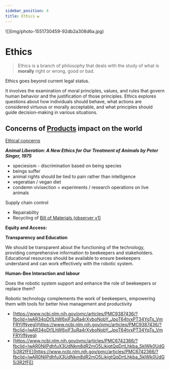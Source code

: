 ```yaml
---
sidebar_position: 4
title: Ethics ☯️
---
```

<div style={{ height:150, overflow:"hidden", verticalAlign:"middle", marginBottom:10, borderRadius:5 }}><div style={{ marginTop: "-30%" }}>
![](img/photo-1551730459-92db2a308d6a.jpg)
</div></div>


# Ethics

> Ethics is a branch of philosophy that deals with the study of what is **morally** right or wrong, good or bad.

Ethics goes beyond current legal status.

It involves the examination of moral principles, values, and rules that govern human behavior and the justification of those principles. Ethics explores questions about how individuals should behave, what actions are considered virtuous or morally acceptable, and what principles should guide decision-making in various situations.

## Concerns of [Products](https://www.notion.so/Products-58e0ca42932f483aa6654f96baccb97a?pvs=21) impact on the world

[Ethical concerns](https://www.notion.so/b775e04a08804d968991dc2dce49948c?pvs=21)

_**Animal Liberation: A New Ethics for Our Treatment of Animals by Peter Singer, 1975**_

- speciesism - discrimination based on being species
- beings suffer
- animal rights should be tied to pain rather than intelligence
- vegeratian / vegan diet
- condemn vivisection = experiments / research operations on live animals

Supply chain control

- Repairability
- Recycling of [Bill of Materials (observer v1)](https://www.notion.so/Bill-of-Materials-observer-v1-9c8e8ec52ace496faf85e5a21f988c0b?pvs=21)

**Equity and Access:**

**Transparency and Education**

We should be transparent about the functioning of the technology, providing comprehensive information to beekeepers and stakeholders. Educational resources should be available to ensure beekeepers understand and can work effectively with the robotic system.

**Human-Bee Interaction and labour**

Does the robotic system support and enhance the role of beekeepers or replace them?

Robotic technology complements the work of beekeepers, empowering them with tools for better hive management and productivity

- [https://www.ncbi.nlm.nih.gov/pmc/articles/PMC9387436/?fbclid=IwAR34oDt1LhW6xjF3uRa4rXvboNobY_JpoT64tvxPT34YqTs_VmFRYjfNyeg](https://www.ncbi.nlm.nih.gov/pmc/articles/PMC9387436/?fbclid=IwAR34oDt1LhW6xjF3uRa4rXvboNobY_JpoT64tvxPT34YqTs_VmFRYjfNyeg)
- [https://www.ncbi.nlm.nih.gov/pmc/articles/PMC6742366/?fbclid=IwAR0NjlPdhfuX3UdNkm8dR2mO5LikigtQqDrtLhkba_5klWk0UdG5i3R2fFE](https://www.ncbi.nlm.nih.gov/pmc/articles/PMC6742366/?fbclid=IwAR0NjlPdhfuX3UdNkm8dR2mO5LikigtQqDrtLhkba_5klWk0UdG5i3R2fFE)